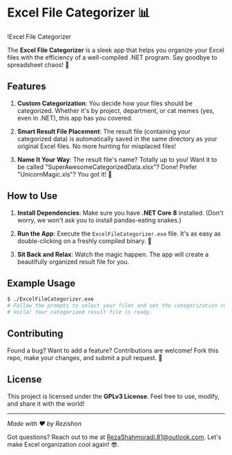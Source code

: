 # Excel File Categorizer 📊

!Excel File Categorizer

The **Excel File Categorizer** is a sleek app that helps you organize your Excel files with the efficiency of a well-compiled .NET program. Say goodbye to spreadsheet chaos! 🎉

## Features

1. **Custom Categorization**: You decide how your files should be categorized. Whether it's by project, department, or cat memes (yes, even in .NET), this app has you covered.

2. **Smart Result File Placement**: The result file (containing your categorized data) is automatically saved in the same directory as your original Excel files. No more hunting for misplaced files!

3. **Name It Your Way**: The result file's name? Totally up to you! Want it to be called "SuperAwesomeCategorizedData.xlsx"? Done! Prefer "UnicornMagic.xls"? You got it! 🌟

## How to Use

1. **Install Dependencies**: Make sure you have **.NET Core 8** installed. (Don't worry, we won't ask you to install pandas-eating snakes.)

2. **Run the App**: Execute the `ExcelFileCategorizer.exe` file. It's as easy as double-clicking on a freshly compiled binary. 🚀

3. **Sit Back and Relax**: Watch the magic happen. The app will create a beautifully organized result file for you.

## Example Usage

```bash
$ ./ExcelFileCategorizer.exe
# Follow the prompts to select your files and set the categorization rules.
# Voilà! Your categorized result file is ready.
```
## Contributing

Found a bug? Want to add a feature? Contributions are welcome! Fork this repo, make your changes, and submit a pull request. 🚀

## License

This project is licensed under the **GPLv3 License**. Feel free to use, modify, and share it with the world!

---

*Made with ❤️ by Rezishon*

Got questions? Reach out to me at RezaShahmoradi.81@outlook.com. Let's make Excel organization cool again! 😎.
